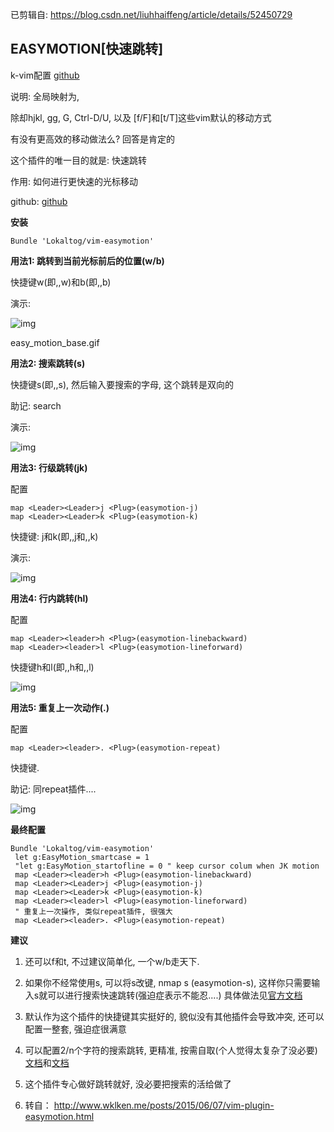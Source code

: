 已剪辑自: https://blog.csdn.net/liuhhaiffeng/article/details/52450729

## EASYMOTION[快速跳转]

k-vim配置 [github](https://github.com/wklken/k-vim)

说明: <leader>全局映射为,

除却hjkl, gg, G, Ctrl-D/U, 以及 [f/F]<char>和[t/T]<char>这些vim默认的移动方式

有没有更高效的移动做法么? 回答是肯定的

这个插件的唯一目的就是: 快速跳转

作用: 如何进行更快速的光标移动

github: [github](https://github.com/Lokaltog/vim-easymotion)

**安装**

```
Bundle 'Lokaltog/vim-easymotion'
```

 

**用法1: 跳转到当前光标前后的位置(w/b)**

快捷键<leader><leader>w(即,,w)和<leader><leader>b(即,,b)

演示:

![img](https://s2.loli.net/2022/03/25/lMYi6OUgwqa9uoS.gif)

easy_motion_base.gif

**用法2: 搜索跳转(s)**

快捷键<leader><leader>s(即,,s), 然后输入要搜索的字母, 这个跳转是双向的

助记: search

演示:

![img](https://s2.loli.net/2022/03/25/Kh8a1SWdYUPn75B.gif)

**用法3: 行级跳转(jk)**

配置

```
map <Leader><Leader>j <Plug>(easymotion-j)
map <Leader><Leader>k <Plug>(easymotion-k)
```

快捷键: <leader><leader>j和<leader><leader>k(即,,j和,,k)

演示:

![img](https://s2.loli.net/2022/03/25/ywi7SoN8QuWp3dh.gif)

**用法4: 行内跳转(hl)**

配置

```
map <Leader><leader>h <Plug>(easymotion-linebackward)
map <Leader><leader>l <Plug>(easymotion-lineforward)
```

快捷键<leader><leader>h和<leader><leader>l(即,,h和,,l)

![img](https://s2.loli.net/2022/03/25/sDoM6l21OqzT5bK.gif)

**用法5: 重复上一次动作(.)**

配置

```
map <Leader><leader>. <Plug>(easymotion-repeat)
```

快捷键<leader><leader>.

助记: 同repeat插件....

![img](https://s2.loli.net/2022/03/25/ULwHQN81qpEvRcm.gif)

**最终配置**

```
Bundle 'Lokaltog/vim-easymotion'
 let g:EasyMotion_smartcase = 1
 "let g:EasyMotion_startofline = 0 " keep cursor colum when JK motion
 map <Leader><leader>h <Plug>(easymotion-linebackward)
 map <Leader><Leader>j <Plug>(easymotion-j)
 map <Leader><Leader>k <Plug>(easymotion-k)
 map <Leader><leader>l <Plug>(easymotion-lineforward)
 " 重复上一次操作, 类似repeat插件, 很强大
 map <Leader><leader>. <Plug>(easymotion-repeat)
```

 

**建议**

1. 还可以<Leader><leader>f和<Leader><leader>t, 不过建议简单化, 一个<Leader><leader>w/b走天下.
2. 如果你不经常使用s, 可以将s改键, nmap s     <Plug>(easymotion-s), 这样你只需要输入s就可以进行搜索快速跳转(强迫症表示不能忍....)
         具体做法见[官方文档](https://github.com/Lokaltog/vim-easymotion#bidirectional-motions)
    
3. 默认<leader><leader>作为这个插件的快捷键其实挺好的, 貌似没有其他插件会导致冲突, 还可以配置一整套, 强迫症很满意
4. 可以配置2/n个字符的搜索跳转, 更精准, 按需自取(个人觉得太复杂了没必要) [文档](https://github.com/Lokaltog/vim-easymotion#2-character-search-motion)和[文档](https://github.com/Lokaltog/vim-easymotion#n-character-search-motion)
5. 这个插件专心做好跳转就好, 没必要把搜索的活给做了
6. 转自： http://www.wklken.me/posts/2015/06/07/vim-plugin-easymotion.html

 